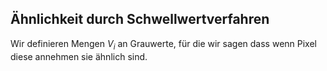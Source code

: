 ## Ähnlichkeit durch Schwellwertverfahren
Wir definieren Mengen $V_{i}$ an Grauwerte, für die wir sagen dass wenn Pixel diese annehmen sie ähnlich sind.
